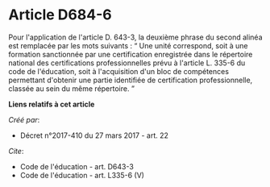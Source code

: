 # Article D684-6

Pour l'application de l'article D. 643-3, la deuxième phrase du second alinéa est remplacée par les mots suivants : “ Une
unité correspond, soit à une formation sanctionnée par une certification enregistrée dans le répertoire national des
certifications professionnelles prévu à l'article L. 335-6 du code de l'éducation, soit à l'acquisition d'un bloc de
compétences permettant d'obtenir une partie identifiée de certification professionnelle, classée au sein du même répertoire.
”

**Liens relatifs à cet article**

_Créé par_:

  - Décret n°2017-410 du 27 mars 2017 - art. 22

_Cite_:

  - Code de l'éducation - art. D643-3
  - Code de l'éducation - art. L335-6 (V)
